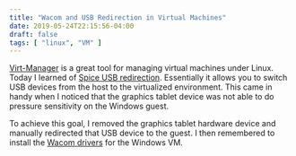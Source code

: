 ```yaml
---
title: "Wacom and USB Redirection in Virtual Machines"
date: 2019-05-24T22:15:56-04:00
draft: false
tags: [ "linux", "VM" ]
---
```


[Virt-Manager](https://virt-manager.org/) is a great tool for managing virtual machines under Linux. Today I learned of [Spice USB redirection](https://blog.wikichoon.com/2014/04/spice-usb-redirection-in-virt-manager.html). Essentially it allows you to switch USB devices from the host to the virtualized environment. This came in handy when I noticed that the graphics tablet device was not able to do pressure sensitivity on the Windows guest. 

To achieve this goal, I removed the graphics tablet hardware device and manually redirected that USB device to the guest. I then remembered to install the [Wacom drivers](https://www.wacom.com/en-us/support/product-support/drivers) for the Windows VM.
